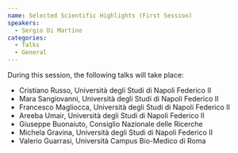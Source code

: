```yaml
---
name: Selected Scientific Highlights (First Session)
speakers:
  - Sergio Di Martino
categories:
  - Talks
  - General
---
```


During this session, the following talks will take place: 
* Cristiano	Russo, Università degli Studi di Napoli Federico II
* Mara	Sangiovanni, Università degli Studi di Napoli Federico II
* Francesco 	Magliocca, Università degli Studi di Napoli Federico II
* Areeba	Umair, Università degli Studi di Napoli Federico II
* Giuseppe	Buonaiuto, Consiglio Nazionale delle Ricerche
* Michela	Gravina, Università degli Studi di Napoli Federico II
* Valerio	Guarrasi, Università Campus Bio-Medico di Roma

